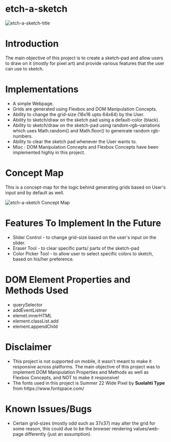 # etch-a-sketch

![etch-a-sketch-title](https://github.com/mohammednumaan/etch-a-sketch/assets/138296610/06537cc5-4a20-4ddf-b6c9-37d31b4f6ce0)

# Introduction

The main objective of this project is to create a sketch-pad and allow users to draw on it (mostly for pixel art) and provide various features that the user can use to sketch.

# Implementations

<ul>
  <li>A simple Webpage.</li>
  <li>Grids are generated using Flexbox and DOM Manipulation Concepts.</li>
  <li>Ability to change the grid-size (16x16 upto 64x64) by the User.</li>
  <li>Ability to sketch/draw on the sketch pad using a default-color (black).</li>
  <li>Ability to sketch/draw on the sketch-pad using random-rgb-variations which uses Math.random() and Math.floor() to genenrate random rgb-numbers.</li>
  <li>Ability to clear the sketch pad whenever the User wants to.</li>
  <li>Misc : DOM Manipulation Concepts and Flexbox Concepts have been implemented highly in this project.</li>
</ul>

# Concept Map

This is a concept-map for the logic behind generating grids based on User's input and by default as well.

![etch-a-sketch Concept Map](https://github.com/mohammednumaan/etch-a-sketch/assets/138296610/4a97cc5f-d916-42e3-b8a3-b59256c54c77)

# Features To Implement In the Future

<ul>
  <li> Slider Control - to change grid-size based on the user's input on the slider.</li>
  <li> Eraser Tool - to clear specific parts/ parts of the sketch-pad</li>
  <li> Color Picker Tool - to allow user to select specific colors to sketch, based on his/her preference.</li>
</ul>



# DOM Element Properties and Methods Used

<ul>
  <li>querySelector</li>
  <li>addEventListner</li>
  <li>elemet.innerHTML</li>
  <li>element.classList.add</li>
  <li>element.appendChild</li>
</ul>

# Disclaimer

<ul>
  <li>This project is not supported on mobile, it wasn't meant to make it responsive across platforms. The main objective of this project was to implement DOM Manipulation Properties and Methods as well as Flexbox Concepts, and NOT to make it responsive!</li>
  <li>The fonts used in this project is Summer 22 Wide Pixel by <b>Suolahti Type</b> from https://www.fontspace.com/</li>
</ul>

# Known Issues/Bugs

<ul>
  <li>Certain grid-sizes (mostly odd such as 37x37) may alter the grid for some reason, this could due to be the browser rendering values/web-page differently (just an assumption).</li>
</ul>

